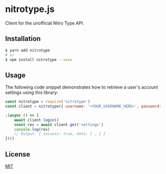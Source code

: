 # nitrotype.js

Client for the unofficial Nitro Type API.

## Installation

```bash
$ yarn add nitrotype
# or
$ npm install nitrotype --save
```

## Usage

The following code snippet demonstrates how to retrieve a user's account settings using this library:

```js
const nitrotype = require('nitrotype')
const client = nitrotype({ username: '<YOUR_USERNAME_HERE>', password: '<YOUR_PASSWORD_HERE>' })

;(async () => {
    await client.login()
    const res = await client.get('settings')
    console.log(res)
    // Output: { success: true, data: { … } }
})()
```

## License

[MIT](LICENSE.txt)